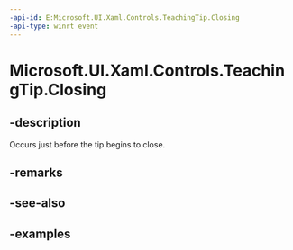 ```yaml
---
-api-id: E:Microsoft.UI.Xaml.Controls.TeachingTip.Closing
-api-type: winrt event
---
```


# Microsoft.UI.Xaml.Controls.TeachingTip.Closing

<!--
public event Windows.Foundation.TypedEventHandler<Microsoft.UI.Xaml.Controls.TeachingTip,Microsoft.UI.Xaml.Controls.TeachingTipClosingEventArgs> Closing;
-->

## -description

Occurs just before the tip begins to close.

## -remarks

## -see-also

## -examples

